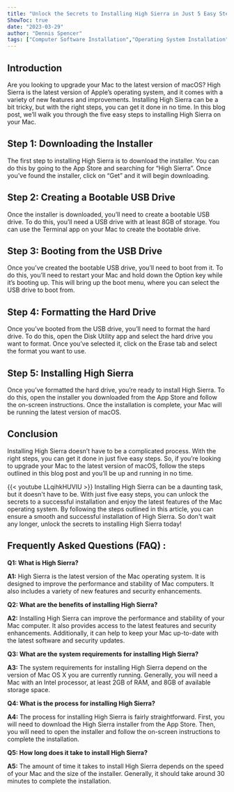 ```yaml
---
title: "Unlock the Secrets to Installing High Sierra in Just 5 Easy Steps!"
ShowToc: true 
date: "2023-03-29"
author: "Dennis Spencer" 
tags: ["Computer Software Installation","Operating System Installation"]
---
```

## Introduction
Are you looking to upgrade your Mac to the latest version of macOS? High Sierra is the latest version of Apple’s operating system, and it comes with a variety of new features and improvements. Installing High Sierra can be a bit tricky, but with the right steps, you can get it done in no time. In this blog post, we’ll walk you through the five easy steps to installing High Sierra on your Mac. 

## Step 1: Downloading the Installer
The first step to installing High Sierra is to download the installer. You can do this by going to the App Store and searching for “High Sierra”. Once you’ve found the installer, click on “Get” and it will begin downloading. 

## Step 2: Creating a Bootable USB Drive
Once the installer is downloaded, you’ll need to create a bootable USB drive. To do this, you’ll need a USB drive with at least 8GB of storage. You can use the Terminal app on your Mac to create the bootable drive. 

## Step 3: Booting from the USB Drive
Once you’ve created the bootable USB drive, you’ll need to boot from it. To do this, you’ll need to restart your Mac and hold down the Option key while it’s booting up. This will bring up the boot menu, where you can select the USB drive to boot from. 

## Step 4: Formatting the Hard Drive
Once you’ve booted from the USB drive, you’ll need to format the hard drive. To do this, open the Disk Utility app and select the hard drive you want to format. Once you’ve selected it, click on the Erase tab and select the format you want to use. 

## Step 5: Installing High Sierra
Once you’ve formatted the hard drive, you’re ready to install High Sierra. To do this, open the installer you downloaded from the App Store and follow the on-screen instructions. Once the installation is complete, your Mac will be running the latest version of macOS. 

## Conclusion
Installing High Sierra doesn’t have to be a complicated process. With the right steps, you can get it done in just five easy steps. So, if you’re looking to upgrade your Mac to the latest version of macOS, follow the steps outlined in this blog post and you’ll be up and running in no time.

{{< youtube LLqihkHUVIU >}} 
Installing High Sierra can be a daunting task, but it doesn't have to be. With just five easy steps, you can unlock the secrets to a successful installation and enjoy the latest features of the Mac operating system. By following the steps outlined in this article, you can ensure a smooth and successful installation of High Sierra. So don't wait any longer, unlock the secrets to installing High Sierra today!

## Frequently Asked Questions (FAQ) :
**Q1: What is High Sierra?**

**A1:** High Sierra is the latest version of the Mac operating system. It is designed to improve the performance and stability of Mac computers. It also includes a variety of new features and security enhancements.

**Q2: What are the benefits of installing High Sierra?**

**A2:** Installing High Sierra can improve the performance and stability of your Mac computer. It also provides access to the latest features and security enhancements. Additionally, it can help to keep your Mac up-to-date with the latest software and security updates.

**Q3: What are the system requirements for installing High Sierra?**

**A3:** The system requirements for installing High Sierra depend on the version of Mac OS X you are currently running. Generally, you will need a Mac with an Intel processor, at least 2GB of RAM, and 8GB of available storage space.

**Q4: What is the process for installing High Sierra?**

**A4:** The process for installing High Sierra is fairly straightforward. First, you will need to download the High Sierra installer from the App Store. Then, you will need to open the installer and follow the on-screen instructions to complete the installation.

**Q5: How long does it take to install High Sierra?**

**A5:** The amount of time it takes to install High Sierra depends on the speed of your Mac and the size of the installer. Generally, it should take around 30 minutes to complete the installation.





